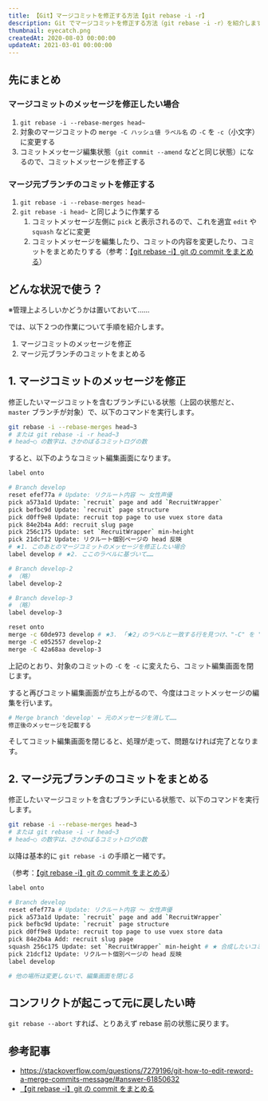 ```yaml
---
title: 【Git】マージコミットを修正する方法【git rebase -i -r】
description: Git でマージコミットを修正する方法（git rebase -i -r）を紹介します。
thumbnail: eyecatch.png
createdAt: 2020-08-03 00:00:00
updateAt: 2021-03-01 00:00:00
---
```


## 先にまとめ

### マージコミットのメッセージを修正したい場合

1. `git rebase -i --rebase-merges head~`
2. 対象のマージコミットの `merge -C ハッシュ値 ラベル名` の `-C` を `-c`（小文字）に変更する
3. コミットメッセージ編集状態（`git commit --amend` などと同じ状態）になるので、コミットメッセージを修正する

### マージ元ブランチのコミットを修正する

1. `git rebase -i --rebase-merges head~`
2. `git rebase -i head~` と同じように作業する
   1. コミットメッセージ左側に `pick` と表示されるので、これを適宜 `edit` や `squash` などに変更
   2. コミットメッセージを編集したり、コミットの内容を変更したり、コミットをまとめたりする（参考：[【git rebase -i】git の commit をまとめる](https://qiita.com/tsuuuuu_san/items/f708a9f7ea8ab8eb6945)）

## どんな状況で使う？

※管理上よろしいかどうかは置いておいて……

<img-in-post src="git-edit-merge-commit-when.png" alt="マージコミットを修正したい場面"></img-in-post>

では、以下２つの作業について手順を紹介します。

1. マージコミットのメッセージを修正
2. マージ元ブランチのコミットをまとめる

## 1. マージコミットのメッセージを修正

修正したいマージコミットを含むブランチにいる状態（上図の状態だと、`master` ブランチが対象）で、以下のコマンドを実行します。

```bash
git rebase -i --rebase-merges head~3
# または git rebase -i -r head~3
# head~○ の数字は、さかのぼるコミットログの数
```

すると、以下のようなコミット編集画面になります。

```bash
label onto

# Branch develop
reset efef77a # Update: リクルート内容 ～ 女性声優
pick a573a1d Update: `recruit` page and add `RecruitWrapper`
pick befbc9d Update: `recruit` page structure
pick d0ff9e8 Update: recruit top page to use vuex store data
pick 84e2b4a Add: recruit slug page
pick 256c175 Update: set `RecruitWrapper` min-height
pick 21dcf12 Update: リクルート個別ページの head 反映
# ★1. このあとのマージコミットのメッセージを修正したい場合
label develop # ★2. ここのラベルに基づいて……

# Branch develop-2
# （略）
label develop-2

# Branch develop-3
# （略）
label develop-3

reset onto
merge -c 60de973 develop # ★3. 「★2」のラベルと一致する行を見つけ、"-C" を "-c"（小文字）に変更する
merge -C e052557 develop-2
merge -C 42a68aa develop-3
```

上記のとおり、対象のコミットの `-C` を `-c` に変えたら、コミット編集画面を閉じます。

すると再びコミット編集画面が立ち上がるので、今度はコミットメッセージの編集を行います。

```bash
# Merge branch 'develop' ← 元のメッセージを消して……
修正後のメッセージを記載する
```

そしてコミット編集画面を閉じると、処理が走って、問題なければ完了となります。

## 2. マージ元ブランチのコミットをまとめる

修正したいマージコミットを含むブランチにいる状態で、以下のコマンドを実行します。

```bash
git rebase -i --rebase-merges head~3
# または git rebase -i -r head~3
# head~○ の数字は、さかのぼるコミットログの数
```

以降は基本的に `git rebase -i` の手順と一緒です。

（参考：[【git rebase -i】git の commit をまとめる](https://qiita.com/tsuuuuu_san/items/f708a9f7ea8ab8eb6945)）

```bash
label onto

# Branch develop
reset efef77a # Update: リクルート内容 ～ 女性声優
pick a573a1d Update: `recruit` page and add `RecruitWrapper`
pick befbc9d Update: `recruit` page structure
pick d0ff9e8 Update: recruit top page to use vuex store data
pick 84e2b4a Add: recruit slug page
squash 256c175 Update: set `RecruitWrapper` min-height # ★ 合成したいコミットを `squash` に設定
pick 21dcf12 Update: リクルート個別ページの head 反映
label develop

# 他の場所は変更しないで、編集画面を閉じる
```

## コンフリクトが起こって元に戻したい時

`git rebase --abort` すれば、とりあえず rebase 前の状態に戻ります。

## 参考記事

- https://stackoverflow.com/questions/7279196/git-how-to-edit-reword-a-merge-commits-message/#answer-61850632
- [【git rebase -i】git の commit をまとめる](https://qiita.com/tsuuuuu_san/items/f708a9f7ea8ab8eb6945)
